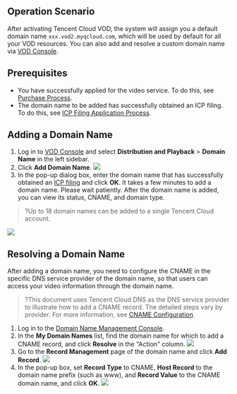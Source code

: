 ## Operation Scenario
After activating Tencent Cloud VOD, the system will assign you a default domain name `xxx.vod2.myqcloud.com`, which will be used by default for all your VOD resources. You can also add and resolve a custom domain name via [VOD Console](https://console.cloud.tencent.com/video/cdnlog).
## Prerequisites
- You have successfully applied for the video service. To do this, see [Purchase Process](https://cloud.tencent.com/document/product/266/2839).
- The domain name to be added has successfully obtained an ICP filing. To do this, see [ICP Filing Application Process](https://cloud.tencent.com/document/product/243/18909).

## Adding a Domain Name
1. Log in to [VOD Console](https://console.cloud.tencent.com/video/cdnlog) and select **Distribution and Playback** > **Domain Name** in the left sidebar.
2. Click **Add Domain Name**.
 ![](https://main.qcloudimg.com/raw/04bf9340b103ab3f6e053e4f26f14374.png)
3. In the pop-up dialog box, enter the domain name that has successfully obtained an [ICP filing](https://cloud.tencent.com/document/product/243/18909) and click **OK**.
It takes a few minutes to add a domain name. Please wait patiently. After the domain name is added, you can view its status, CNAME, and domain type.
>?Up to 18 domain names can be added to a single Tencent Cloud account.
>
 ![](https://main.qcloudimg.com/raw/49fe1f6a8490375bceba65cdbf824613.png)
 
## Resolving a Domain Name
After adding a domain name, you need to configure the CNAME in the specific DNS service provider of the domain name, so that users can access your video information through the domain name.
>?This document uses Tencent Cloud DNS as the DNS service provider to illustrate how to add a CNAME record. The detailed steps vary by provider. For more information, see [CNAME Configuration](https://cloud.tencent.com/document/product/570/11134).

1. Log in to the [Domain Name Management Console](https://console.cloud.tencent.com/domain).
2. In the **My Domain Names** list, find the domain name for which to add a CNAME record, and click **Resolve** in the "Action" column.
 ![](https://main.qcloudimg.com/raw/66826f1e9105e359279b6290a3dcd5d4.png)
2. Go to the **Record Management** page of the domain name and click **Add Record**.
 ![](https://main.qcloudimg.com/raw/53b07e045bddf3d8b8a11ec8d8dced4b.png)
3. In the pop-up box, set **Record Type** to CNAME, **Host Record** to the domain name prefix (such as www), and **Record Value** to the CNAME domain name, and click **OK**.
 ![](https://mc.qcloudimg.com/static/img/1374c7877eca588d8a14779a60b13a1e/add_cname.png)
